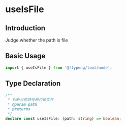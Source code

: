 # useIsFile

## Introduction

Judge whether the path is file

## Basic Usage

```ts
import { useIsFile } from '@flypeng/tool/node';
```

## Type Declaration

```ts
/**
 * 判断当前路径是否是文件
 * @param path
 * @returns
 */
declare const useIsFile: (path: string) => boolean;
```
